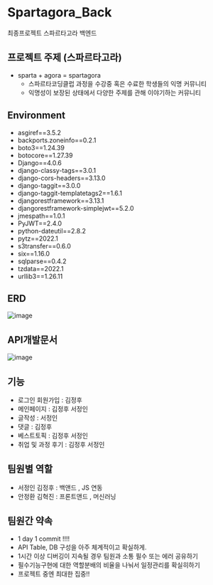 # Spartagora_Back
최종프로젝트 스파르타고라 백엔드
## 프로젝트 주제 (스파르타고라)
* sparta + agora = spartagora
   * 스파르타코딩클럽 과정을 수강중 혹은 수료한 학생들의 익명 커뮤니티
   * 익명성이 보장된 상태에서 다양한 주제를 관해 이야기하는 커뮤니티
   
## Environment
* asgiref==3.5.2
* backports.zoneinfo==0.2.1
* boto3==1.24.39
* botocore==1.27.39
* Django==4.0.6
* django-classy-tags==3.0.1
* django-cors-headers==3.13.0
* django-taggit==3.0.0
* django-taggit-templatetags2==1.6.1
* djangorestframework==3.13.1
* djangorestframework-simplejwt==5.2.0
* jmespath==1.0.1
* PyJWT==2.4.0
* python-dateutil==2.8.2
* pytz==2022.1
* s3transfer==0.6.0
* six==1.16.0
* sqlparse==0.4.2
* tzdata==2022.1
* urllib3==1.26.11

## ERD
![image](https://user-images.githubusercontent.com/102134953/178625920-d3ef10a0-a71e-4b8f-a4c2-7daaf890eea1.png)

## API개발문서
![image](https://user-images.githubusercontent.com/102134953/178635347-82db6476-b1be-4758-a28d-7032ddab45e7.png)

## 기능
* 로그인 회원가입 : 김정후
* 메인페이지 : 김정후 서정인
* 글작성 : 서정인
* 댓글 : 김정후
* 베스트토픽 : 김정후 서정인
* 취업 및 과정 후기 : 김정후 서정인

## 팀원별 역할
* 서정인 김정후 : 백앤드 , JS 연동
* 안정환 김혁진 : 프론트앤드 , 머신러닝

## 팀원간 약속
* 1 day 1 commit !!!!
* API Table, DB 구성을 아주 체계적이고 확실하게.
* 1시간 이상 디버깅이 지속될 경우 팀원과 소통 필수 또는 에러 공유하기
* 필수기능구현에 대한 역할분배의 비율을 나눠서 일정관리를 확실히하기
* 프로젝트 중엔 최대한 집중!!
